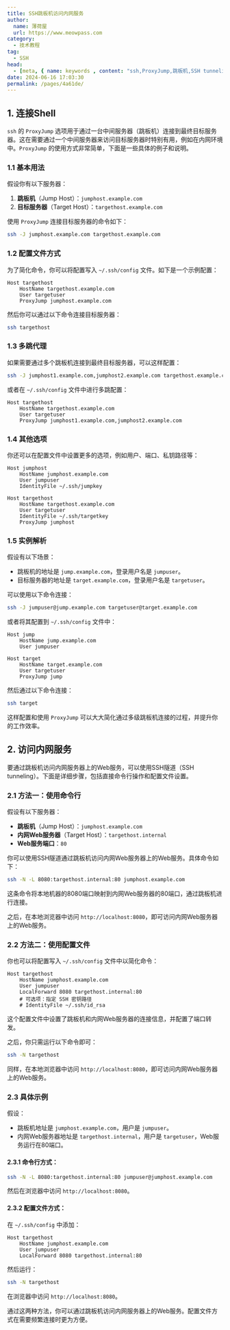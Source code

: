 ```yaml
---
title: SSH跳板机访问内网服务
author:
  name: 薄荷屋
  url: https://www.meowpass.com
category: 
  - 技术教程
tag: 
  - SSH
head:
  - [meta, { name: keywords , content: "ssh,ProxyJump,跳板机,SSH tunneling,ssh隧道" }]
date: 2024-06-16 17:03:30
permalink: /pages/4a61de/
---
```



## 1. 连接Shell

`ssh` 的 `ProxyJump` 选项用于通过一台中间服务器（跳板机）连接到最终目标服务器。这在需要通过一个中间服务器来访问目标服务器时特别有用，例如在内网环境中。`ProxyJump` 的使用方式非常简单，下面是一些具体的例子和说明。

### 1.1 基本用法

假设你有以下服务器：
1. **跳板机**（Jump Host）：`jumphost.example.com`
2. **目标服务器**（Target Host）：`targethost.example.com`

使用 `ProxyJump` 连接目标服务器的命令如下：
```sh
ssh -J jumphost.example.com targethost.example.com
```

### 1.2 配置文件方式

为了简化命令，你可以将配置写入 `~/.ssh/config` 文件。如下是一个示例配置：
```plaintext
Host targethost
    HostName targethost.example.com
    User targetuser
    ProxyJump jumphost.example.com
```

然后你可以通过以下命令连接目标服务器：
```sh
ssh targethost
```

### 1.3 多跳代理

如果需要通过多个跳板机连接到最终目标服务器，可以这样配置：
```sh
ssh -J jumphost1.example.com,jumphost2.example.com targethost.example.com
```

或者在 `~/.ssh/config` 文件中进行多跳配置：
```plaintext
Host targethost
    HostName targethost.example.com
    User targetuser
    ProxyJump jumphost1.example.com,jumphost2.example.com
```

### 1.4 其他选项

你还可以在配置文件中设置更多的选项，例如用户、端口、私钥路径等：
```plaintext
Host jumphost
    HostName jumphost.example.com
    User jumpuser
    IdentityFile ~/.ssh/jumpkey

Host targethost
    HostName targethost.example.com
    User targetuser
    IdentityFile ~/.ssh/targetkey
    ProxyJump jumphost
```

### 1.5 实例解析

假设有以下场景：
- 跳板机的地址是 `jump.example.com`，登录用户名是 `jumpuser`。
- 目标服务器的地址是 `target.example.com`，登录用户名是 `targetuser`。

可以使用以下命令连接：
```sh
ssh -J jumpuser@jump.example.com targetuser@target.example.com
```

或者将其配置到 `~/.ssh/config` 文件中：
```plaintext
Host jump
    HostName jump.example.com
    User jumpuser

Host target
    HostName target.example.com
    User targetuser
    ProxyJump jump
```

然后通过以下命令连接：
```sh
ssh target
```

这样配置和使用 `ProxyJump` 可以大大简化通过多级跳板机连接的过程，并提升你的工作效率。

## 2. 访问内网服务

要通过跳板机访问内网服务器上的Web服务，可以使用SSH隧道（SSH tunneling）。下面是详细步骤，包括直接命令行操作和配置文件设置。

### 2.1 方法一：使用命令行

假设有以下服务器：
- **跳板机**（Jump Host）：`jumphost.example.com`
- **内网Web服务器**（Target Host）：`targethost.internal`
- **Web服务端口**：`80`

你可以使用SSH隧道通过跳板机访问内网Web服务器上的Web服务。具体命令如下：

```sh
ssh -N -L 8080:targethost.internal:80 jumphost.example.com
```

这条命令将本地机器的8080端口映射到内网Web服务器的80端口，通过跳板机进行连接。

之后，在本地浏览器中访问 `http://localhost:8080`，即可访问内网Web服务器上的Web服务。

### 2.2 方法二：使用配置文件

你也可以将配置写入 `~/.ssh/config` 文件中以简化命令：

```plaintext
Host targethost
    HostName jumphost.example.com
    User jumpuser
    LocalForward 8080 targethost.internal:80
    # 可选项：指定 SSH 密钥路径
    # IdentityFile ~/.ssh/id_rsa
```

这个配置文件中设置了跳板机和内网Web服务器的连接信息，并配置了端口转发。

之后，你只需运行以下命令即可：

```sh
ssh -N targethost
```

同样，在本地浏览器中访问 `http://localhost:8080`，即可访问内网Web服务器上的Web服务。

### 2.3 具体示例

假设：
- 跳板机地址是 `jumphost.example.com`，用户是 `jumpuser`。
- 内网Web服务器地址是 `targethost.internal`，用户是 `targetuser`，Web服务运行在80端口。

#### 2.3.1 命令行方式：

```sh
ssh -N -L 8080:targethost.internal:80 jumpuser@jumphost.example.com
```

然后在浏览器中访问 `http://localhost:8080`。

#### 2.3.2 配置文件方式：

在 `~/.ssh/config` 中添加：

```plaintext
Host targethost
    HostName jumphost.example.com
    User jumpuser
    LocalForward 8080 targethost.internal:80
```

然后运行：

```sh
ssh -N targethost
```

在浏览器中访问 `http://localhost:8080`。

通过这两种方法，你可以通过跳板机访问内网服务器上的Web服务。配置文件方式在需要频繁连接时更为方便。